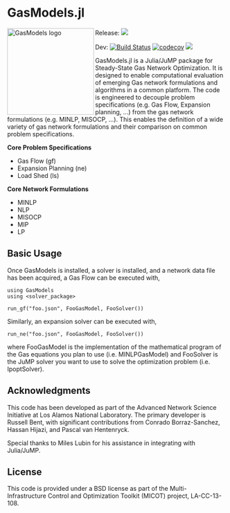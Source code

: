 # GasModels.jl

<img src="https://lanl-ansi.github.io/GasModels.jl/dev/assets/logo.svg" align="left" width="200" alt="GasModels logo">

Release: [![](https://img.shields.io/badge/docs-stable-blue.svg)](https://lanl-ansi.github.io/GasModels.jl/stable)

Dev:
[![Build Status](https://travis-ci.org/lanl-ansi/GasModels.jl.svg?branch=master)](https://travis-ci.org/lanl-ansi/GasModels.jl)
[![codecov](https://codecov.io/gh/lanl-ansi/GasModels.jl/branch/master/graph/badge.svg)](https://codecov.io/gh/lanl-ansi/GasModels.jl)
[![](https://img.shields.io/badge/docs-latest-blue.svg)](https://lanl-ansi.github.io/GasModels.jl/latest)

GasModels.jl is a Julia/JuMP package for Steady-State Gas Network Optimization.
It is designed to enable computational evaluation of emerging Gas network formulations and algorithms in a common platform.
The code is engineered to decouple problem specifications (e.g. Gas Flow, Expansion planning, ...) from the gas network formulations (e.g. MINLP, MISOCP, ...).
This enables the definition of a wide variety of gas network formulations and their comparison on common problem specifications.

**Core Problem Specifications**
* Gas Flow (gf)
* Expansion Planning (ne)
* Load Shed (ls)

**Core Network Formulations**
* MINLP
* NLP
* MISOCP
* MIP
* LP

## Basic Usage


Once GasModels is installed, a solver is installed, and a network data file  has been acquired, a Gas Flow can be executed with,
```
using GasModels
using <solver_package>

run_gf("foo.json", FooGasModel, FooSolver())
```

Similarly, an expansion solver can be executed with,
```
run_ne("foo.json", FooGasModel, FooSolver())
```

where FooGasModel is the implementation of the mathematical program of the Gas equations you plan to use (i.e. MINLPGasModel) and FooSolver is the JuMP solver you want to use to solve the optimization problem (i.e. IpoptSolver).


## Acknowledgments

This code has been developed as part of the Advanced Network Science Initiative at Los Alamos National Laboratory.
The primary developer is Russell Bent, with significant contributions from Conrado Borraz-Sanchez, Hassan Hijazi, and Pascal van Hentenryck.

Special thanks to Miles Lubin for his assistance in integrating with Julia/JuMP.


## License

This code is provided under a BSD license as part of the Multi-Infrastructure Control and Optimization Toolkit (MICOT) project, LA-CC-13-108.
